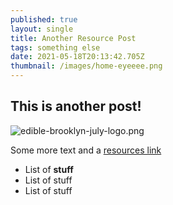 ```yaml
---
published: true
layout: single
title: Another Resource Post
tags: something else
date: 2021-05-18T20:13:42.705Z
thumbnail: /images/home-eyeeee.png
---
```

## This is another post!

![edible-brooklyn-july-logo.png]({{site.baseurl}}/images/edible-brooklyn-july-logo.png)

Some more text and a [resources link](/resources "resources-link")

- List of **stuff**
- List of stuff
- List of stuff


